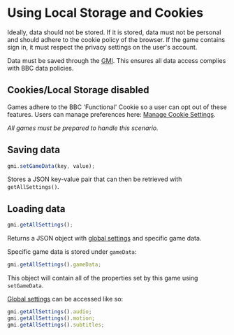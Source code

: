 # Using Local Storage and Cookies

Ideally, data should not be stored. If it is stored, data must not be personal and should adhere to the cookie policy of the browser. If the game contains sign in, it must respect the privacy settings on the user's account.

Data must be saved through the [GMI](gmi.md). This ensures all data access complies with BBC data policies.

## Cookies/Local Storage disabled

Games adhere to the BBC 'Functional' Cookie so a user can opt out of these features. Users can manage preferences here: [Manage Cookie Settings](http://www.bbc.co.uk/privacy/cookies/managing/cookie-settings).

*All games must be prepared to handle this scenario.*

## Saving data

```javascript
gmi.setGameData(key, value);
```

Stores a JSON key-value pair that can then be retrieved with `getAllSettings()`.

## Loading data

```javascript
gmi.getAllSettings();
```

Returns a JSON object with [global settings](settings.md#global-settings) and specific game data.

Specific game data is stored under `gameData`:

```javascript
gmi.getAllSettings().gameData;
```

This object will contain all of the properties set by this game using `setGameData`.

[Global settings](settings.md#global-settings) can be accessed like so:

```javascript
gmi.getAllSettings().audio;
gmi.getAllSettings().motion;
gmi.getAllSettings().subtitles;

```